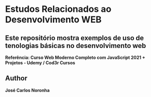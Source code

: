 # Estudos Relacionados ao Desenvolvimento WEB

## Este repositório mostra exemplos de uso de tenologias básicas no desenvolvimento web
**Referência: Curso Web Moderno Completo com JavaScript 2021 + Projetos - Udemy / Cod3r Cursos**

## Author

**José Carlos Noronha**
